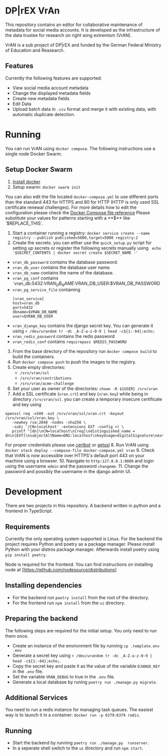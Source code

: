 # DP|rEX VrAn
This repository contains an editor for collaborative maintenance of metadata for social media accounts.
It is developed as the infrastructure of the data trustee for research on right wing extremism (VrAN).

VrAN is a sub project of DP|rEX and funded by the German Federal Ministry of Education and Reasearch.

## Features
Currently the following features are supported:
* View social media account metadata
* Change the displayed metadata fields
* Create new metadata fields
* Edit Data
* Upload batch data in `.csv` format and merge it with existing data, with automatic duplicate detection.

# Running
You can run VrAN using `docker compose`.
The following instructions use a single node Docker Swarm.
## Setup Docker Swarm
1. [Install docker](https://docs.docker.com/engine/install/)
2. Setup swarm: `docker swarm init`

You can also edit the file located `docker-compose.yml` to use different ports than the standard 443 for HTTPS and 80 for HTTP
(HTTP is only used SSL certificate renewal challenges).
For more details how to edit the configuration please check the [Docker Compose file reference](https://docs.docker.com/compose/compose-file/compose-file-v3)
Please substitute your values for patterns starting with a **$** like `$REPLACE_THIS`.
1. Start a container running a registry: `docker service create --name registry --publish published=5000,target=5000 registry:2`
2. Create the secrets.
you can either use the `quick_setup.py` script for setting up secrets or register the following secrets manually using ` echo '$SECRET_CONTENTS | docker secret create $SECRET_NAME -'`
  * `vran_db_password` contains the database password.
  * `vran_db_user` contains the database user name.
  * `vran_db_name` contains the name of the database.
  * `vran_pg_conf` contains `vran_db:5432:$VRAN_DB_NAME:$VRAN_DB_USER:$VRAN_DB_PASSWORD
  * `vran_pg_service_file` containing
    ```
    [vran_service]
    host=vran_db
    port=5432
    dbname=$VRAN_DB_NAME
    user=$VRAN_DB_USER
    ```
  * `vran_django_key` contains the django secret key.
  You can generate it using `< /dev/urandom tr -dc _A-Z-a-z-0-9 | head -c${1:-64};echo;`
  * `vran_redis_password` contains the redis password
  * `vran_redis_conf` contains `requirepass $REDIS_PASSWORD`
3. From the base directory of the repository run `docker compose build` to build the containers.
4. Run `docker compose push` to push the images to the registry.
5. Create empty directories:
    * `/srv/vran/ssl`
    * `/srv/vran/contributions`
    * `/srv/vran/acme-challenge`
6. Set your user as owner of the directories: `chown -R ${USER} /srv/vran`
7. Add a SSL certificate (`vran.crt`) and key (`vran.key`) while being in directory `/srv/vran/ssl`.
you can create a temporary insecure certificate and key using
```
openssl req -x509 -out /srv/vran/ssl/vran.crt -keyout /srv/vran/ssl/vran.key \
   -newkey rsa:2048 -nodes -sha256 \
   -subj '/CN=localhost' -extensions EXT -config <( \
   printf "[dn]\nCN=localhost\n[req]\ndistinguished_name = dn\n[EXT]\nsubjectAltName=DNS:localhost\nkeyUsage=digitalSignature\nextendedKeyUsage=serverAuth")
```
For proper credentials please use [certbot](https://certbot.eff.org/) or [getssl](https://github.com/srvrco/getssl)
8. Run VrAN using `docker stack deploy --compose-file docker-compose.yml vran`
9. Check that VrAN is now accessible over HTTPS's default port 443 on your machine using a browser.
10. Navigate to `http:127.0.0.1:8000` and login using the username `admin` and the password `changeme`.
11. Change the password and possibly the username in the django admin UI.

# Development
There are two projects in this repository.
A backend written in python and a frontend in TypeScript.

## Requirements
Currently the only operating system supported is Linux.
For the backend the project requires Python and poetry as a package manager.
Please install Python with your distros package manager.
Afterwards install poetry using `pip install poetry`.

Node is required for the frontend.
You can find instructions on installing node at [https://github.com/nodesource/distributions]

## Installing dependencies
* For the backend run `poetry install` from the root of the directory.
* For the frontend run `npm install` from  the `ui` directory.

## Preparing the backend
The following steps are required for the initial setup.
You only need to run them once.
* Create an instance of the environment file by running `cp .template.env .env`
* Generate a secret key using `< /dev/urandom tr -dc _A-Z-a-z-0-9 | head -c${1:-64};echo;`.
* Copy the secret key and paste it as the value of the variable `DJANGO_KEY` in the `.env` file.
* Set the variable `VRAN_DEBUG` to true in the `.env` file.
* Generate a local database by runing `poetry run ./manage.py migrate`.
## Additional Services
You need to run a redis instance for managing task queues.
The easiest way is to launch it in a container: `docker run -p 6379:6379 redis`.
## Running
* Start the backend by running `poetry run ./manage.py  runserver`.
* In a seperate shell switch to the `ui` directory and run `npm start`.
